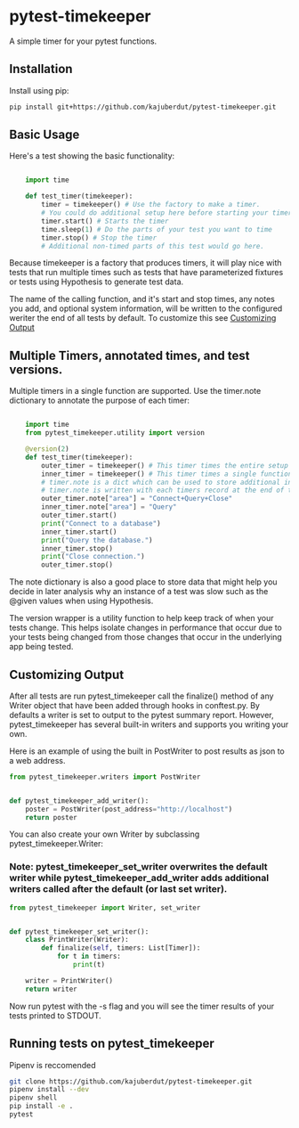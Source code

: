 # pytest-timekeeper

A simple timer for your pytest functions.
                            
## Installation
                      
Install using pip:

```bash
pip install git+https://github.com/kajuberdut/pytest-timekeeper.git
```
                      
## Basic Usage

Here's a test showing the basic functionality:

```python

    import time

    def test_timer(timekeeper):
        timer = timekeeper() # Use the factory to make a timer.
        # You could do additional setup here before starting your timer.
        timer.start() # Starts the timer
        time.sleep(1) # Do the parts of your test you want to time
        timer.stop() # Stop the timer
        # Additional non-timed parts of this test would go here.
```

Because timekeeper is a factory that produces timers, it will play nice with tests that run multiple times such as tests that have parameterized fixtures or tests using Hypothesis to generate test data.

The name of the calling function, and it's start and stop times, any notes you add, and optional system information, will be written to the configured weriter the end of all tests by default. To customize this see [Customizing Output](#customizing-output)

## Multiple Timers, annotated times, and test versions.

Multiple timers in a single function are supported. Use the timer.note dictionary to annotate the purpose of each timer:

```python

    import time
    from pytest_timekeeper.utility import version

    @version(2)
    def test_timer(timekeeper):
        outer_timer = timekeeper() # This timer times the entire setup and teardown.
        inner_timer = timekeeper() # This timer times a single function.
        # timer.note is a dict which can be used to store additional information
        # timer.note is written with each timers record at the end of tests
        outer_timer.note["area"] = "Connect+Query+Close"
        inner_timer.note["area"] = "Query"
        outer_timer.start()
        print("Connect to a database")
        inner_timer.start()
        print("Query the database.")
        inner_timer.stop()
        print("Close connection.")
        outer_timer.stop()
```

The note dictionary is also a good place to store data that might help you decide in later analysis why an instance of a test was slow such as the @given values when using Hypothesis.

The version wrapper is a utility function to help keep track of when your tests change. This helps isolate changes in performance that occur due to your tests being changed from those changes that occur in the underlying app being tested.



## Customizing Output

After all tests are run pytest_timekeeper call the finalize() method of any Writer object that have been added through hooks in conftest.py. By defaults a writer is set to output to the pytest summary report. However, pytest_timekeeper has several built-in writers and supports you writing your own.

Here is an example of using the built in PostWriter to post results as json to a web address.

```python
from pytest_timekeeper.writers import PostWriter


def pytest_timekeeper_add_writer():
    poster = PostWriter(post_address="http://localhost")
    return poster
```

You can also create your own Writer by subclassing pytest_timekeeper.Writer:

### Note: pytest_timekeeper_set_writer overwrites the default writer while pytest_timekeeper_add_writer adds additional writers called after the default (or last set writer).

```python
from pytest_timekeeper import Writer, set_writer


def pytest_timekeeper_set_writer():
    class PrintWriter(Writer):
        def finalize(self, timers: List[Timer]):
            for t in timers:
                print(t)

    writer = PrintWriter()
    return writer

```

Now run pytest with the -s flag and you will see the timer results of your tests printed to STDOUT.


## Running tests on pytest_timekeeper

Pipenv is reccomended

```bash
git clone https://github.com/kajuberdut/pytest-timekeeper.git
pipenv install --dev
pipenv shell
pip install -e .
pytest
```